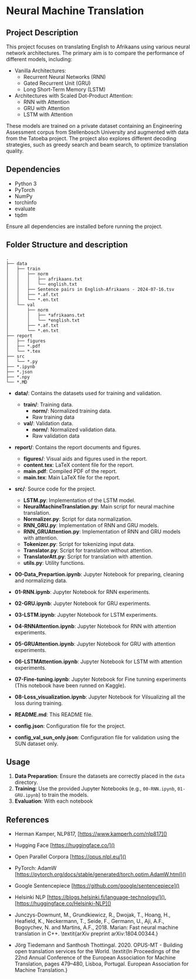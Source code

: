 # Neural Machine Translation

## Project Description

This project focuses on translating English to Afrikaans using various neural network architectures. The primary aim is to compare the performance of different models, including:

* Vanilla Architectures:
  * Recurrent Neural Networks (RNN)
  * Gated Recurrent Unit (GRU)
  * Long Short-Term Memory (LSTM)
* Architectures with Scaled Dot-Product Attention:
  * RNN with Attention
  * GRU with Attention
  * LSTM with Attention

These models are trained on a private dataset containing an Engineering Assessment corpus from Stellenbosch University and augmented with data from the Tatoeba project. The project also explores different decoding strategies, such as greedy search and beam search, to optimize translation quality.

## Dependencies

* Python 3
* PyTorch
* NumPy
* torchinfo
* evaluate
* tqdm

Ensure all dependencies are installed before running the project.

## Folder Structure and description

```
.
├── data
│   ├── train
│   │   ├── norm
│   │   │   ├── afrikaans.txt
│   │   │   └── english.txt
│   │   ├── Sentence pairs in English-Afrikaans - 2024-07-16.tsv
│   │   ├── *.af.txt
│   │   └── *.en.txt
│   └── val
│       ├── norm
│       │   ├── *afrikaans.txt
│       │   └── *english.txt
│       ├── *.af.txt
│       └── *.en.txt
├── report
│   ├── figures
│   ├── *.pdf
│   └── *.tex
├── src
│   └── *.py
├── *.ipynb
├── *.json
├── *.npy
└── *.MD
```

- **data/**: Contains the datasets used for training and validation.
  - **train/**: Training data.
    - **norm/**: Normalized training data.
    - Raw training data
  - **val/**: Validation data.
    - **norm/**: Normalized validation data.
    - Raw validation data

- **report/**: Contains the report documents and figures.
  - **figures/**: Visual aids and figures used in the report.
  - **content.tex**: LaTeX content file for the report.
  - **main.pdf**: Compiled PDF of the report.
  - **main.tex**: Main LaTeX file for the report.

- **src/**: Source code for the project.
  - **LSTM.py**: Implementation of the LSTM model.
  - **NeuralMachineTranslation.py**: Main script for neural machine translation.
  - **Normalizer.py**: Script for data normalization.
  - **RNN_GRU.py**: Implementation of RNN and GRU models.
  - **RNN_GRUAttention.py**: Implementation of RNN and GRU models with attention.
  - **Tokenizer.py**: Script for tokenizing input data.
  - **Translator.py**: Script for translation without attention.
  - **TranslatorAtt.py**: Script for translation with attention.
  - **utils.py**: Utility functions.

- **00-Data_Prepartion.ipynb**: Jupyter Notebook for preparing, cleaning and normalizing data.
- **01-RNN.ipynb**: Jupyter Notebook for RNN experiments.
- **02-GRU.ipynb**: Jupyter Notebook for GRU experiments.
- **03-LSTM.ipynb**: Jupyter Notebook for LSTM experiments.
- **04-RNNAttention.ipynb**: Jupyter Notebook for RNN with attention experiments.
- **05-GRUAttention.ipynb**: Jupyter Notebook for GRU with attention experiments.
- **06-LSTMAttention.ipynb**: Jupyter Notebook for LSTM with attention experiments.
- **07-Fine-tuning.ipynb**: Jupyter Notebook for Fine tunning experiments (This notebook have been runned on Kaggle).
- **08-Loss_visualization.ipynb**: Jupyter Notebook for Vilsualizing all the loss during training.

- **README.md**: This README file.
- **config.json**: Configuration file for the project.
- **config_val_sun_only.json**: Configuration file for validation using the SUN dataset only.

## Usage

1. **Data Preparation**: Ensure the datasets are correctly placed in the `data` directory.
2. **Training**: Use the provided Jupyter Notebooks (e.g., `00-RNN.ipynb`, `01-GRU.ipynb`) to train the models.
3. **Evaluation**: With each notebook

## References

* Herman Kamper, NLP817, [https://www.kamperh.com/nlp817]()

* Hugging Face [https://huggingface.co/]()
* Open Parallel Corpora [https://opus.nlpl.eu/]()
* PyTorch: AdamW [https://pytorch.org/docs/stable/generated/torch.optim.AdamW.html]()
* Google Sentencepiece [https://github.com/google/sentencepiece]()
* Helsinki NLP [https://blogs.helsinki.fi/language-technology/](), [https://huggingface.co/Helsinki-NLP]()
* Junczys-Dowmunt, M., Grundkiewicz, R., Dwojak, T., Hoang, H., Heafield, K., Neckermann, T., Seide, F., Germann, U., Aji, A.F., Bogoychev, N. and Martins, A.F., 2018. Marian: Fast neural machine translation in C++. \textit{arXiv preprint arXiv:1804.00344.}
* Jörg Tiedemann and Santhosh Thottingal. 2020. OPUS-MT - Building open translation services for the World. \textit{In Proceedings of the 22nd Annual Conference of the European Association for Machine Translation, pages 479–480, Lisboa, Portugal. European Association for Machine Translation.}